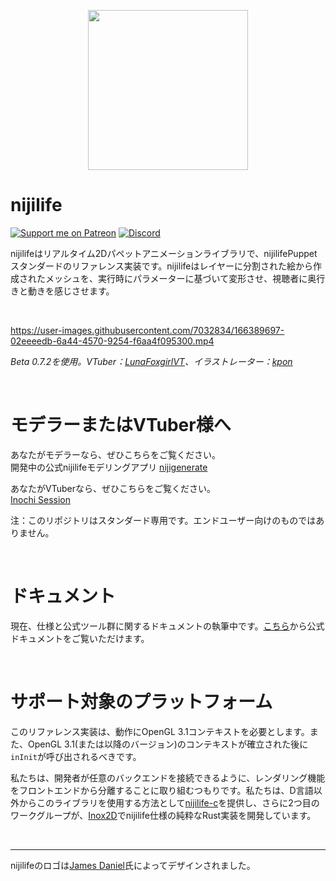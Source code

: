 <p align="center">
  <img width="256" height="256" src="https://raw.githubusercontent.com/nijilife/branding/main/logo/logo_transparent_256.png">
</p>

# nijilife
[![Support me on Patreon](https://img.shields.io/endpoint.svg?url=https%3A%2F%2Fshieldsio-patreon.vercel.app%2Fapi%3Fusername%3Dclipsey%26type%3Dpatrons&style=for-the-badge)](https://patreon.com/clipsey)
[![Discord](https://img.shields.io/discord/855173611409506334?label=Community&logo=discord&logoColor=FFFFFF&style=for-the-badge)](https://discord.com/invite/abnxwN6r9v)

nijilifeはリアルタイム2Dパペットアニメーションライブラリで、nijilifePuppetスタンダードのリファレンス実装です。nijilifeはレイヤーに分割された絵から作成されたメッシュを、実行時にパラメーターに基づいて変形させ、視聴者に奥行きと動きを感じさせます。

&nbsp;

https://user-images.githubusercontent.com/7032834/166389697-02eeeedb-6a44-4570-9254-f6aa4f095300.mp4

*Beta 0.7.2を使用。VTuber：[LunaFoxgirlVT](https://twitter.com/LunaFoxgirlVT)、イラストレーター：[kpon](https://twitter.com/kawaiipony2)*

&nbsp;

# モデラーまたはVTuber様へ
あなたがモデラーなら、ぜひこちらをご覧ください。  
開発中の公式nijilifeモデリングアプリ [nijigenerate](https://github.com/nijigenerate/nijigenerate)  

あなたがVTuberなら、ぜひこちらをご覧ください。  
[Inochi Session](https://github.com/nijilife/inochi-session)  

注：このリポジトリはスタンダード専用です。エンドユーザー向けのものではありません。

&nbsp;

# ドキュメント
現在、仕様と公式ツール群に関するドキュメントの執筆中です。[こちら](https://docs.nijilife.com)から公式ドキュメントをご覧いただけます。

&nbsp;

# サポート対象のプラットフォーム

このリファレンス実装は、動作にOpenGL 3.1コンテキストを必要とします。また、OpenGL 3.1(または以降のバージョン)のコンテキストが確立された後に`inInit`が呼び出されるべきです。

私たちは、開発者が任意のバックエンドを接続できるように、レンダリング機能をフロントエンドから分離することに取り組むつもりです。私たちは、D言語以外からこのライブラリを使用する方法として[nijilife-c](https://github.com/nijigenerate/nijilife-c)を提供し、さらに2つ目のワークグループが、[Inox2D](https://github.com/nijilife/inox2d)でnijilife仕様の純粋なRust実装を開発しています。

&nbsp;

---

nijilifeのロゴは[James Daniel](https://twitter.com/rakujira)氏によってデザインされました。
